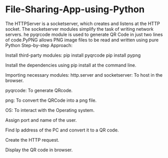 # File-Sharing-App-using-Python
The HTTPServer is a socketserver, which creates and listens at the HTTP socket. The socketserver modules simplify the task of writing network servers. he pyqrcode module is used to generate QR Code in just two lines of code.PyPNG allows PNG image files to be read and written using pure Python
Step-by-step Approach:


Install third-party modules:
pip install pyqrcode
pip install pypng

Install the dependencies using pip install at the command line.

Importing necessary modules:
http.server and socketserver: To host in the browser.

pyqrcode: To generate QRcode.

png: To convert the QRCode into a png file.

OS: To interact with the Operating system.

Assign port and name of the user.

Find Ip address of the PC and convert it to a QR code.

Create the HTTP request.

Display the QR code in browser.


